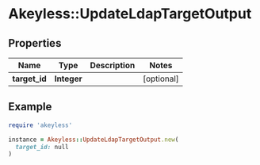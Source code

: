 # Akeyless::UpdateLdapTargetOutput

## Properties

| Name | Type | Description | Notes |
| ---- | ---- | ----------- | ----- |
| **target_id** | **Integer** |  | [optional] |

## Example

```ruby
require 'akeyless'

instance = Akeyless::UpdateLdapTargetOutput.new(
  target_id: null
)
```


